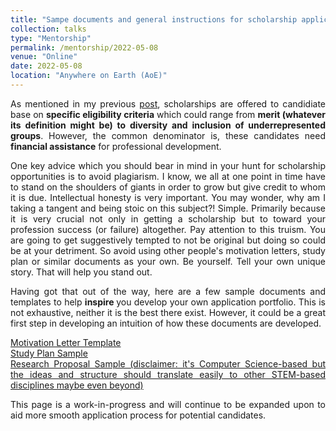 ```yaml
---
title: "Sampe documents and general instructions for scholarship application"
collection: talks
type: "Mentorship"
permalink: /mentorship/2022-05-08
venue: "Online"
date: 2022-05-08
location: "Anywhere on Earth (AoE)"
---
```

<p style='text-align:justify;'>
As mentioned in my previous <a href="https://yusufbrima.github.io/mentorship/2022-03-18">post</a>, scholarships are offered to candidiate base on <b>specific eligibility criteria</b> which could range from <b>merit (whatever its definition might be) to diversity and inclusion of underrepresented groups</b>. However, the common denominator is, these candidates need <b>financial assistance</b> for professional development.
</p>
<p style='text-align:justify;'>
One key advice which you should bear in mind in your hunt for scholarship opportunities is to avoid plagiarism. I know, we all at one point in time have to stand on the shoulders of giants in order to grow but give credit to whom it is due. Intellectual honesty is very important. You may wonder, why am I taking a tangent and being stoic on this subject?! Simple. Primarily because it is very crucial not only in getting a scholarship but to toward your profession success (or failure) altogether. Pay attention to this truism. You are going to get suggestively tempted to not be original but doing so could be at your detriment. So avoid using other people's motivation letters, study plan or similar documents as your own. Be yourself. Tell your own unique story. That will help you stand out.
</P>
<p style='text-align:justify;'>
Having got that out of the way, here are a few sample documents and templates to help <b> inspire </b> you develop your own application portfolio. This is not exhaustive, neither it is the best there exist. However, it could be a great first step in developing an intuition of how these documents are developed.
</P>
<p style='text-align:justify;'>
<a href="http://yusufbrima.github.io/files/Motivation_Letter_Template.pdf"> Motivation Letter Template </a> <br />
<a href="http://yusufbrima.github.io/files/Study_Plan_Bangladesh.pdf"> Study Plan Sample </a> <br />
<a href="http://yusufbrima.github.io/files/research_proposal.pdf">Research Proposal Sample (disclaimer: it's Computer Science-based but the ideas and structure should translate easily to other STEM-based disciplines maybe even beyond)</a> <br />
</P>
<p style='text-align:justify;'>
This page is a work-in-progress and will continue to be expanded upon to aid more smooth application process for potential candidates.
</P>